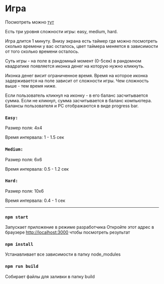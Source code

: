 <h1>Игра</h1>

<p>Посмотреть можно <a href="https://rasulnur.github.io/game-clicker/">тут</a></p>

<p>Есть три уровня сложности игры: easy, medium, hard.</p>
<p>Игра длится 1 минуту. Внизу экрана есть таймер где можно посмотреть сколько времени у вас осталось, цвет таймера меняется в зависимости от того сколько времени осталось.</p>
<p>Суть игры - на поле в рандомный момент (0-5сек) в рандомном квадратике появляется иконка денег на которую нужно кликнуть.</p>
<p>Иконка денег висит ограниченное время. Время на которое иконка задерживается на поле зависит от сложности игры. Чем сложность выше - тем время ниже.</p>
<p>Если пользователь кликнул на иконку - в его баланс засчитывается сумма. Если не кликнул, сумма засчитывается в баланc компьютера. Балансы пользователя и PC отображаются в виде progress bar.</p>

### `Easy:`

<p>Размер поля: 4х4</p>
<p>Время интервала: 1 - 1.5 сек</p>

### `Medium:`

<p>Размер поля: 6х6</p>
<p>Время интервала: 0.5 - 1.2 сек</p>

### `Hard:`

<p>Размер поля: 10х6</p>
<p>Время интервала: 0.4 - 1 сек</p>

<hr>

### `npm start`

Запускает приложение в режиме разработчика
Откройте этот адрес в браузере [http://localhost:3000](http://localhost:3000) чтобы посмотреть результат

### `npm install`

Устанавливает все зависимости в папку node_modules

### `npm run build`

Собирает файлы для заливки в папку build
